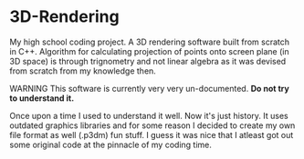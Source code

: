 # 3D-Rendering

My high school coding project. A 3D rendering software built from scratch in C++. Algorithm for calculating projection of points onto screen plane (in 3D space) is through trignometry and not linear algebra as it was devised from scratch from my knowledge then.

WARNING This software is currently very very un-documented. __Do not try to understand it.__ 

Once upon a time I used to understand it well. Now it's just history. It uses outdated graphics libraries and for some reason I decided to create my own file format as well (.p3dm) fun stuff. I guess it was nice that I atleast got out some original code at the pinnacle of my coding time. 
